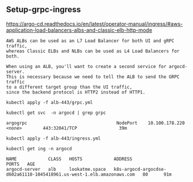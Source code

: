 ## Setup-grpc-ingress
https://argo-cd.readthedocs.io/en/latest/operator-manual/ingress/#aws-application-load-balancers-albs-and-classic-elb-http-mode
```
AWS ALBs can be used as an L7 Load Balancer for both UI and gRPC traffic, 
whereas Classic ELBs and NLBs can be used as L4 Load Balancers for both.

When using an ALB, you'll want to create a second service for argocd-server. 
This is necessary because we need to tell the ALB to send the GRPC traffic 
to a different target group than the UI traffic, 
since the backend protocol is HTTP2 instead of HTTP1.
```
```
kubectl apply -f alb-443/grpc.yml 
```
```
kubectl get svc  -n argocd | grep grpc
```
```
argogrpc                                  NodePort    10.100.178.220   <none>        443:32041/TCP                39m
```
```
kubectl apply -f alb-443/ingress.yml
```
```
kubectl get ing -n argocd
```
```                   
NAME            CLASS   HOSTS            ADDRESS                                                                 PORTS   AGE
argocd-server   alb     lookatme.space   k8s-argocd-argocdse-d602a61110-1045418961.us-west-1.elb.amazonaws.com   80      91m
```